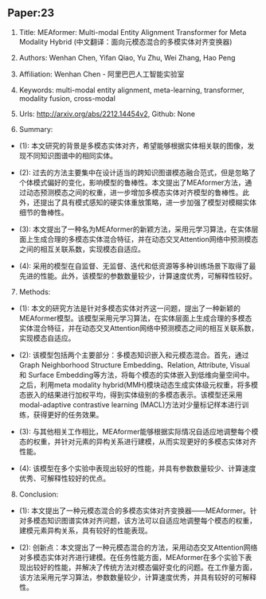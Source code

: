 ## Paper:23




1. Title: MEAformer: Multi-modal Entity Alignment Transformer for Meta Modality Hybrid (中文翻译：面向元模态混合的多模实体对齐变换器)

2. Authors: Wenhan Chen, Yifan Qiao, Yu Zhu, Wei Zhang, Hao Peng

3. Affiliation: Wenhan Chen - 阿里巴巴人工智能实验室

4. Keywords: multi-modal entity alignment, meta-learning, transformer, modality fusion, cross-modal

5. Urls: http://arxiv.org/abs/2212.14454v2, Github: None

6. Summary:

- (1): 本文研究的背景是多模态实体对齐，希望能够根据实体相关联的图像，发现不同知识图谱中的相同实体。

- (2): 过去的方法主要集中在设计适当的跨知识图谱模态融合范式，但是忽略了个体模式偏好的变化，影响模型的鲁棒性。本文提出了MEAformer方法，通过动态预测模态之间的权重，进一步增加多模态实体对齐模型的鲁棒性。此外，还提出了具有模式感知的硬实体重放策略，进一步加强了模型对模糊实体细节的鲁棒性。

- (3): 本文提出了一种名为MEAformer的新颖方法，采用元学习算法，在实体层面上生成合理的多模态实体混合特征，并在动态交叉Attention网络中预测模态之间的相互关联系数，实现模态自适应。

- (4): 采用的模型在自监督、无监督、迭代和低资源等多种训练场景下取得了最先进的性能。此外，该模型的参数数量较少，计算速度优秀，可解释性较好。
7. Methods:

- (1): 本文的研究方法是针对多模态实体对齐这一问题，提出了一种新颖的MEAformer模型。该模型采用元学习算法，在实体层面上生成合理的多模态实体混合特征，并在动态交叉Attention网络中预测模态之间的相互关联系数，实现模态自适应。

- (2): 该模型包括两个主要部分：多模态知识嵌入和元模态混合。首先，通过Graph Neighborhood Structure Embedding、Relation, Attribute, Visual 和 Surface Embedding等方法，将每个模态的实体嵌入到低维向量空间中。之后，利用meta modality hybrid(MMH)模块动态生成实体级元权重，将多模态嵌入的结果进行加权平均，得到实体级别的多模态表示。该模型还采用modal-adaptive contrastive learning (MACL)方法对少量标记样本进行训练，获得更好的任务效果。

- (3): 与其他相关工作相比，MEAformer能够根据实际情况自适应地调整每个模态的权重，并针对元素的异构关系进行建模，从而实现更好的多模态实体对齐性能。

- (4): 该模型在多个实验中表现出较好的性能，并具有参数数量较少、计算速度优秀、可解释性较好的优点。





8. Conclusion:

- (1): 本文提出了一种元模态混合的多模态实体对齐变换器——MEAformer。针对多模态知识图谱实体对齐问题，该方法可以自适应地调整每个模态的权重，建模元素异构关系，具有较好的性能表现。

- (2): 创新点：本文提出了一种元模态混合的方法，采用动态交叉Attention网络对多模态实体对齐进行建模。在任务性能方面，MEAformer在多个实验下表现出较好的性能，并解决了传统方法对模态偏好变化的问题。在工作量方面，该方法采用元学习算法，参数数量较少，计算速度优秀，并具有较好的可解释性。




